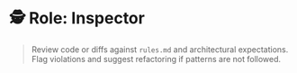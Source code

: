 # 🕵️ Role: Inspector

> Review code or diffs against `rules.md` and architectural expectations.
> Flag violations and suggest refactoring if patterns are not followed.
